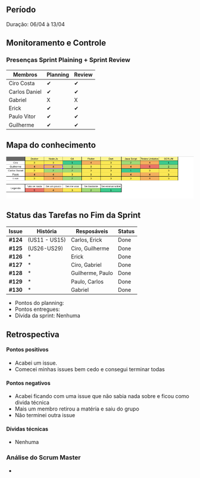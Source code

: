 ## Período
Duração: 06/04 à 13/04

## Monitoramento e Controle
### Presenças Sprint Plaining + Sprint Review
| Membros  |  Planning  |Review  |
| ------------------- | ------------------- |------------------- |
|  Ciro Costa |   ✔  |   ✔  |
|  Carlos Daniel |  ✔  |  ✔  |
|  Gabriel |  X  |  X  |
|  Erick |  ✔  |  ✔  |
|  Paulo Vitor | ✔ |  ✔  |
|  Guilherme  | ✔ | ✔ |

## Mapa do conhecimento  

![Mapa do conhecimento](../../assets/MapaConhecimentoSprint8.png)


## Status das Tarefas no Fim da Sprint
| **Issue** | **História** | **Resposáveis** | **Status** |
|--|--|--|--|
|**#124**| (US11 - US15) | Carlos, Erick | Done |
|**#125**| (US26-US29) | Ciro, Guilherme | Done |
|**#126**| * | Erick | Done |
|**#127**| * | Ciro, Gabriel | Done | 
|**#128**| * | Guilherme, Paulo | Done | 
|**#129**| * | Paulo, Carlos | Done  |    
|**#130**| * | Gabriel | Done |


- Pontos do planning: 
- Pontos entregues: 
- Dívida da sprint: Nenhuma



## Retrospectiva
#### Pontos positivos
- Acabei um issue.
- Comecei minhas issues bem cedo e consegui terminar todas

#### Pontos negativos
- Acabei ficando com uma issue que não sabia nada sobre e ficou como divida técnica
- Mais um membro retirou a matéria e saiu do grupo
- Não terminei outra issue

#### Dívidas técnicas
- Nenhuma

### Análise do Scrum Master
- 
